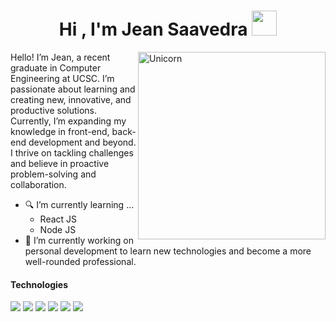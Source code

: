 <h1 align="center"><b>Hi , I'm Jean Saavedra </b><img src="https://i.giphy.com/media/v1.Y2lkPTc5MGI3NjExM3RrZzhoNnozZDdyZjEwamduY3ZhZjRqM2E3em53ZzVnM2Q0bzVzYyZlcD12MV9pbnRlcm5hbF9naWZfYnlfaWQmY3Q9cw/i99VfFMRAbd1Psrteb/giphy.gif" width="40"></h1>
<!--  -->

<img align="right" width=300px alt="Unicorn" src="https://i.giphy.com/media/v1.Y2lkPTc5MGI3NjExb3EwODl2eHI3ZW9uejhhc2V0aXp4Y25rZGNvOWNzMWljNjliczRwbSZlcD12MV9pbnRlcm5hbF9naWZfYnlfaWQmY3Q9cw/mAZf4H4Pi0wwlj3ZAw/giphy.gif" />

Hello! I’m Jean, a recent graduate in Computer Engineering at UCSC. I’m passionate about learning and creating new, innovative, and productive solutions. Currently, I’m expanding my knowledge in front-end, back-end development and beyond.
I thrive on tackling challenges and believe in proactive problem-solving and collaboration.

- 🔍 I’m currently learning ...
  - React JS
  - Node JS
- 🔭 I’m currently working on personal development to learn new technologies and become a more well-rounded professional.

<h4>Technologies</h4>
<span> 
  <img src="https://img.shields.io/badge/Laravel-FF2D20?style=for-the-badge&logo=laravel&logoColor=white">
  <img src="https://img.shields.io/badge/CSS3-1572B6?style=for-the-badge&logo=css3&logoColor=white">
  <img src="https://img.shields.io/badge/JavaScript-F7DF1E?style=for-the-badge&logo=javascript&logoColor=black">
  <img src="https://img.shields.io/badge/Bootstrap-7952B3?style=for-the-badge&logo=bootstrap&logoColor=white">
  <img src="https://img.shields.io/badge/phpMyAdmin-6C78AF?style=for-the-badge&logo=phpmyadmin&logoColor=white">
  <img src="https://img.shields.io/badge/Scrum-6DB33F?style=for-the-badge&logo=Scrum&logoColor=white">
</span>
<!--
**JeannD3V/JeannD3V** is a ✨ _special_ ✨ repository because its `README.md` (this file) appears on your GitHub profile.

Here are some ideas to get you started:

- 👯 I’m looking to collaborate on ...
- 🤔 I’m looking for help with ...
- 💬 Ask me about ...
- 📫 How to reach me: ...
- 😄 Pronouns: ...
- ⚡ Fun fact: ...
-->


